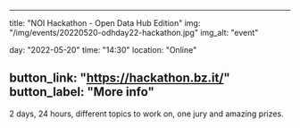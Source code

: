 

---
title: "NOI Hackathon - Open Data Hub Edition"
img: "/img/events/20220520-odhday22-hackathon.jpg"
img_alt: "event"

day: "2022-05-20"
time: "14:30"
location: "Online"

button_link: "https://hackathon.bz.it/"
button_label: "More info"
---

2 days, 24 hours, different topics to work on, one jury and amazing prizes.
